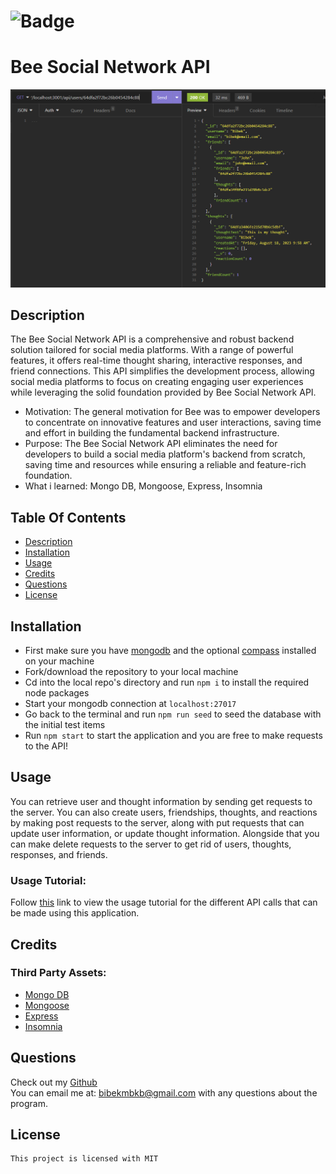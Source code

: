 
# ![Badge](https://img.shields.io/badge/License-MIT-brightgreen)
# Bee Social Network API

![An example showing Insomnia sending a get request for one user with the response showing a number of information](https://github.com/bibekmain/Bee-Social-Network-API/blob/main/assets/Thumbnail.png?raw=true)
    
## Description
The Bee Social Network API is a comprehensive and robust backend solution tailored for social media platforms. With a range of powerful features, it offers real-time thought sharing, interactive responses, and friend connections. This API simplifies the development process, allowing social media platforms to focus on creating engaging user experiences while leveraging the solid foundation provided by Bee Social Network API.

- Motivation: The general motivation for Bee was to empower developers to concentrate on innovative features and user interactions, saving time and effort in building the fundamental backend infrastructure.
- Purpose: The Bee Social Network API eliminates the need for developers to build a social media platform's backend from scratch, saving time and resources while ensuring a reliable and feature-rich foundation.
- What i learned: Mongo DB, Mongoose, Express, Insomnia

## Table Of Contents
* [Description](#description)
* [Installation](#installation)
* [Usage](#usage)
* [Credits](#credits)  
* [Questions](#questions)
* [License](#license)

## Installation
- First make sure you have [mongodb](https://www.mongodb.com/try/download/community) and the optional [compass](https://www.mongodb.com/try/download/compass) installed on your machine
- Fork/download the repository to your local machine
- Cd into the local repo's directory and run `npm i` to install the required node packages
- Start your mongodb connection at `localhost:27017`
- Go back to the terminal and run `npm run seed` to seed the database with the initial test items
- Run `npm start` to start the application and you are free to make requests to the API!


## Usage
You can retrieve user and thought information by sending get requests to the server. You can also create users, friendships, thoughts, and reactions by making post requests to the server, along with put requests that can update user information, or update thought information. Alongside that you can make delete requests to the server to get rid of users, thoughts, responses, and friends.  

### Usage Tutorial:  
Follow [this](https://drive.google.com/file/d/1-Cg4OuBIg0j8As741boPwhBMVhYNWYZp/view?usp=sharing) link to view the usage tutorial for the different API calls that can be made using this application.

## Credits  


### Third Party Assets:
* [Mongo DB](https://www.mongodb.com/docs/)
* [Mongoose](https://mongoosejs.com/docs/)
* [Express](https://expressjs.com/)
* [Insomnia](https://docs.insomnia.rest/)


## Questions
Check out my [Github](https://github.com/bibekmain)  
You can email me at: [bibekmbkb@gmail.com](bibekmbkb@gmail.com) with any questions about the program.

## License
    This project is licensed with MIT
